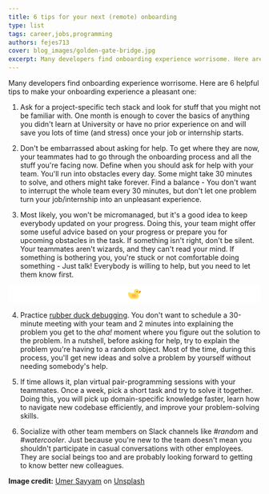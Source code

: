 ```yaml
---
title: 6 tips for your next (remote) onboarding
type: list
tags: career,jobs,programming
authors: fejes713
cover: blog_images/golden-gate-bridge.jpg
excerpt: Many developers find onboarding experience worrisome. Here are 6 helpful tips to make your onboarding experience a pleasant one.
---
```


Many developers find onboarding experience worrisome. Here are 6 helpful tips to make your onboarding experience a pleasant one:

1. Ask for a project-specific tech stack and look for stuff that you might not be familiar with. One month is enough to cover the basics of anything you didn't learn at University or have no prior experience on and will save you lots of time (and stress) once your job or internship starts.

2. Don't be embarrassed about asking for help. To get where they are now, your teammates had to go through the onboarding process and all the stuff you're facing now. Define when you should ask for help with your team. You'll run into obstacles every day. Some might take 30 minutes to solve, and others might take forever. Find a balance - You don't want to interrupt the whole team every 30 minutes, but don't let one problem turn your job/internship into an unpleasant experience.

3. Most likely, you won't be micromanaged, but it's a good idea to keep everybody updated on your progress. Doing this, your team might offer some useful advice based on your progress or prepare you for upcoming obstacles in the task. If something isn't right, don't be silent. Your teammates aren't wizards, and they can't read your mind. If something is bothering you, you're stuck or not comfortable doing something - Just talk! Everybody is willing to help, but you need to let them know first.

![Duck icon](./blog_images/ducke.png)

4. Practice [rubber duck debugging](https://rubberduckdebugging.com/). You don't want to schedule a 30-minute meeting with your team and 2 minutes into explaining the problem you get to the _aha!_ moment where you figure out the solution to the problem. In a nutshell, before asking for help, try to explain the problem you're having to a random object. Most of the time, during this process, you'll get new ideas and solve a problem by yourself without needing somebody's help.

5. If time allows it, plan virtual pair-programming sessions with your teammates. Once a week, pick a short task and try to solve it together. Doing this, you will pick up domain-specific knowledge faster, learn how to navigate new codebase efficiently, and improve your problem-solving skills.

6. Socialize with other team members on Slack channels like _#random_ and _#watercooler_. Just because you're new to the team doesn't mean you shouldn't participate in casual conversations with other employees. They are social beings too and are probably looking forward to getting to know better new colleagues.

**Image credit:** [Umer Sayyam](https://unsplash.com/@sayyam197?utm_source=unsplash&utm_medium=referral&utm_content=creditCopyText) on [Unsplash](https://unsplash.com/@sayyam197?utm_source=unsplash&utm_medium=referral&utm_content=creditCopyText)
